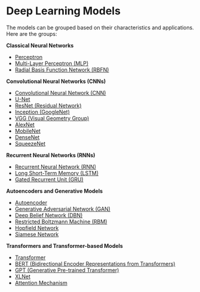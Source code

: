 # Deep Learning Models

The models can be grouped based on their characteristics and applications. Here are the groups:


**Classical Neural Networks**
   - [Perceptron]([url](https://github.com/cloudpedagogy/models/blob/main/dl/Perceptron.ipynb))
   - [Multi-Layer Perceptron (MLP)](https://github.com/cloudpedagogy/models/blob/main/dl/Multi_Layer_Perceptron_(MLP).ipynb)
   - [Radial Basis Function Network (RBFN)](https://github.com/cloudpedagogy/models/blob/main/dl/Radial_Basis_Function_Network_(RBFN).ipynb)

**Convolutional Neural Networks (CNNs)**
   - [Convolutional Neural Network (CNN)](https://github.com/cloudpedagogy/models/blob/main/dl/Convolutional_Neural_Network_(CNN).ipynb)
   - [U-Net](https://github.com/cloudpedagogy/models/blob/main/dl/U_Net.ipynb)
   - [ResNet (Residual Network)](https://github.com/cloudpedagogy/models/blob/main/dl/ResNet_(Residual_Network).ipynb)
   - [Inception (GoogleNet)](https://github.com/cloudpedagogy/models/blob/main/dl/Inception_(GoogleNet).ipynb)
   - [VGG (Visual Geometry Group)](https://github.com/cloudpedagogy/models/blob/main/dl/VGG_(Visual_Geometry_Group).ipynb)
   - [AlexNet](https://github.com/cloudpedagogy/models/blob/main/dl/AlexNet.ipynb)
   - [MobileNet](https://github.com/cloudpedagogy/models/blob/main/dl/MobileNet.ipynb)
   - [DenseNet](https://github.com/cloudpedagogy/models/blob/main/dl/DenseNet.ipynb)
   - [SqueezeNet](https://github.com/cloudpedagogy/models/blob/main/dl/SqueezeNet.ipynb)

**Recurrent Neural Networks (RNNs)**
   - [Recurrent Neural Network (RNN)](https://github.com/cloudpedagogy/models/blob/main/dl/Recurrent_Neural_Network_(RNN).ipynb)
   - [Long Short-Term Memory (LSTM)](https://github.com/cloudpedagogy/models/blob/main/dl/Long_Short_Term_Memory_(LSTM).ipynb)
   - [Gated Recurrent Unit (GRU)](https://github.com/cloudpedagogy/models/blob/main/dl/Gated_Recurrent_Unit_(GRU).ipynb)

**Autoencoders and Generative Models**
   - [Autoencoder](https://github.com/cloudpedagogy/models/blob/main/dl/Autoencoder.ipynb)
   - [Generative Adversarial Network (GAN)](https://github.com/cloudpedagogy/models/blob/main/dl/Generative_Adversarial_Network_(GAN).ipynb)
   - [Deep Belief Network (DBN)](https://github.com/cloudpedagogy/models/blob/main/dl/Deep_Belief_Network_(DBN).ipynb)
   - [Restricted Boltzmann Machine (RBM)](https://github.com/cloudpedagogy/models/blob/main/dl/Restricted_Boltzmann_Machine_(RBM).ipynb)
   - [Hopfield Network](https://github.com/cloudpedagogy/models/blob/main/dl/Hopfield_Network.ipynb)
   - [Siamese Network](https://github.com/cloudpedagogy/models/blob/main/dl/Siamese_Network.ipynb) 

**Transformers and Transformer-based Models**
   - [Transformer](https://github.com/cloudpedagogy/models/blob/main/dl/Transformer.ipynb)
   - [BERT (Bidirectional Encoder Representations from Transformers)](https://github.com/cloudpedagogy/models/blob/main/dl/BERT_(Bidirectional_Encoder_Representations_from_Transformers).ipynb)
   - [GPT (Generative Pre-trained Transformer)](https://github.com/cloudpedagogy/models/blob/main/dl/GPT_(Generative_Pre_trained_Transformer).ipynb) 
   - [XLNet](https://github.com/cloudpedagogy/models/blob/main/dl/XLNet.ipynb)
   - [Attention Mechanism](https://github.com/cloudpedagogy/models/blob/main/dl/Attention_Mechanism.ipynb)

